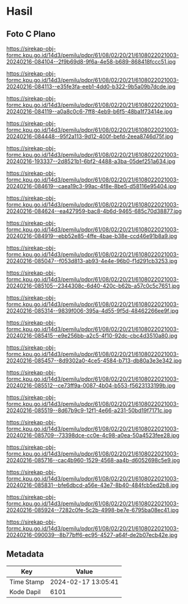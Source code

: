 # Hasil

## Foto C Plano

https://sirekap-obj-formc.kpu.go.id/14d3/pemilu/pdpr/61/08/02/20/21/6108022021003-20240216-084104--2f9b69d8-9f6a-4e58-b689-868418fccc51.jpg

https://sirekap-obj-formc.kpu.go.id/14d3/pemilu/pdpr/61/08/02/20/21/6108022021003-20240216-084113--e35fe3fa-eeb1-4dd0-b322-9b5a09b7dcde.jpg

https://sirekap-obj-formc.kpu.go.id/14d3/pemilu/pdpr/61/08/02/20/21/6108022021003-20240216-084119--a0a8c0c6-7ff8-4eb9-b6f5-48ba1f73414e.jpg

https://sirekap-obj-formc.kpu.go.id/14d3/pemilu/pdpr/61/08/02/20/21/6108022021003-20240216-084448--95f2a113-9d12-400f-befd-2eea8746d75f.jpg

https://sirekap-obj-formc.kpu.go.id/14d3/pemilu/pdpr/61/08/02/20/21/6108022021003-20240216-193337--2d8521b1-6bf2-4488-a3ba-05def251a634.jpg

https://sirekap-obj-formc.kpu.go.id/14d3/pemilu/pdpr/61/08/02/20/21/6108022021003-20240216-084619--caea19c3-99ac-4f8e-8be5-d58116e95404.jpg

https://sirekap-obj-formc.kpu.go.id/14d3/pemilu/pdpr/61/08/02/20/21/6108022021003-20240216-084624--ea427959-bac8-4b6d-9465-685c70d38877.jpg

https://sirekap-obj-formc.kpu.go.id/14d3/pemilu/pdpr/61/08/02/20/21/6108022021003-20240216-084919--ebb52e85-4ffe-4bae-b38e-ccd46e91b8a9.jpg

https://sirekap-obj-formc.kpu.go.id/14d3/pemilu/pdpr/61/08/02/20/21/6108022021003-20240216-085047--f053d813-ab93-4e4e-96b0-f1d291cb3253.jpg

https://sirekap-obj-formc.kpu.go.id/14d3/pemilu/pdpr/61/08/02/20/21/6108022021003-20240216-085105--2344308c-6d40-420c-b62b-a57c0c5c7651.jpg

https://sirekap-obj-formc.kpu.go.id/14d3/pemilu/pdpr/61/08/02/20/21/6108022021003-20240216-085314--9839f006-395a-4d55-9f5d-48462266ee9f.jpg

https://sirekap-obj-formc.kpu.go.id/14d3/pemilu/pdpr/61/08/02/20/21/6108022021003-20240216-085415--e9e256bb-a2c5-4f10-92dc-cbc4d3510a80.jpg

https://sirekap-obj-formc.kpu.go.id/14d3/pemilu/pdpr/61/08/02/20/21/6108022021003-20240216-085457--8d9302a0-4ce5-4584-b713-db80a3e3e342.jpg

https://sirekap-obj-formc.kpu.go.id/14d3/pemilu/pdpr/61/08/02/20/21/6108022021003-20240216-085512--ce73ff9a-0087-4b04-b553-f5623133199b.jpg

https://sirekap-obj-formc.kpu.go.id/14d3/pemilu/pdpr/61/08/02/20/21/6108022021003-20240216-085519--8d67b9c9-12f1-4e66-a231-50bd19f7171c.jpg

https://sirekap-obj-formc.kpu.go.id/14d3/pemilu/pdpr/61/08/02/20/21/6108022021003-20240216-085709--73398dce-cc0e-4c98-a0ea-50a4523fee28.jpg

https://sirekap-obj-formc.kpu.go.id/14d3/pemilu/pdpr/61/08/02/20/21/6108022021003-20240216-085716--cac4b960-1529-4568-aa4b-d6052698c5e9.jpg

https://sirekap-obj-formc.kpu.go.id/14d3/pemilu/pdpr/61/08/02/20/21/6108022021003-20240216-085831--bfe6dbcd-a56e-43e7-8b40-484fcb5ed2b8.jpg

https://sirekap-obj-formc.kpu.go.id/14d3/pemilu/pdpr/61/08/02/20/21/6108022021003-20240216-085924--7282c0fe-5c2b-4998-be7e-6795ba08ec41.jpg

https://sirekap-obj-formc.kpu.go.id/14d3/pemilu/pdpr/61/08/02/20/21/6108022021003-20240216-090039--8b77bff6-ec95-4527-a64f-de2b07ecb42e.jpg


## Metadata

| Key        | Value               |
| ---------- | ------------------- |
| Time Stamp | 2024-02-17 13:05:41 |
| Kode Dapil | 6101                |



